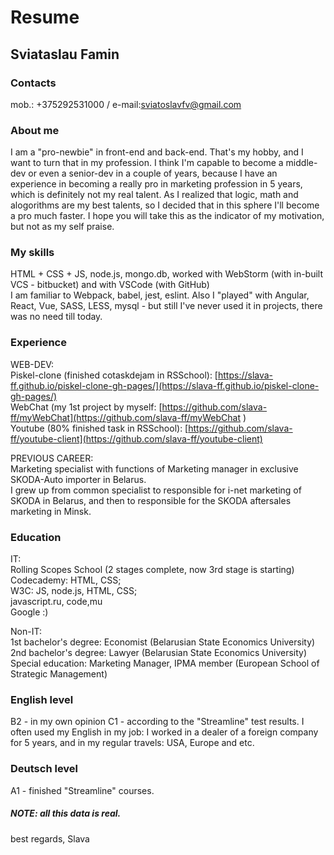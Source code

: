 # Resume

## Sviataslau Famin

### Contacts
mob.: +375292531000 / e-mail:sviatoslavfv@gmail.com

### About me
I am a "pro-newbie" in front-end and back-end. That's my hobby, and I want to turn that in my profession. I think I'm capable to become a middle-dev or even a senior-dev in a couple of years, because I have an experience in becoming a really pro in marketing profession in 5 years, which is definitely not my real talent. As I realized that logic, math and alogorithms are my best talents, so I decided that in this sphere I'll become a pro much faster. I hope you will take this as the indicator of my motivation, but not as my self praise.

### My skills
HTML + CSS + JS, node.js, mongo.db, worked with WebStorm (with in-built VCS - bitbucket) and with VSCode (with GitHub)  
I am familiar to Webpack, babel, jest, eslint. 
Also I "played" with Angular, React, Vue, SASS, LESS, mysql - but still I've never used it in projects, there was no need till today.

### Experience  
WEB-DEV:  
Piskel-clone (finished cotaskdejam in RSSchool): [https://slava-ff.github.io/piskel-clone-gh-pages/](https://slava-ff.github.io/piskel-clone-gh-pages/)  
WebChat (my 1st project by myself: [https://github.com/slava-ff/myWebChat](https://github.com/slava-ff/myWebChat  )  
Youtube (80% finished task in RSSchool): [https://github.com/slava-ff/youtube-client](https://github.com/slava-ff/youtube-client)  

PREVIOUS CAREER:  
Marketing specialist with functions of Marketing manager in exclusive SKODA-Auto importer in Belarus.  
I grew up from common specialist to responsible for i-net marketing of SKODA in Belarus, and then to responsible for the SKODA aftersales marketing in Minsk.

### Education  
IT:  
Rolling Scopes School (2 stages complete, now 3rd stage is starting)  
Codecademy: HTML, CSS;  
W3C: JS, node.js, HTML, CSS;  
javascript.ru, code,mu  
Google :)  

Non-IT:  
1st bachelor's degree: Economist (Belarusian State Economics University)  
2nd bachelor's degree: Lawyer (Belarusian State Economics University)  
Special education: Marketing Manager, IPMA member (European School of Strategic Management)

### English level
B2 - in my own opinion
C1 - according to the "Streamline" test results. I often used my English in my job: I worked in a dealer of a foreign company for 5 years, and in my regular travels: USA, Europe and etc.

### Deutsch level  
A1 - finished "Streamline" courses.

##### NOTE: all this data is real. 

best regards,
Slava
